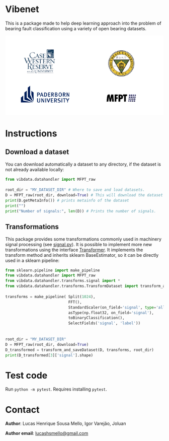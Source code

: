 # Vibenet

This is a package made to help deep learning approach into the problem of bearing fault classification
using a variety of open bearing datasets.

![image](Datasets.png "Datasets")

# Instructions 

## Download a dataset
You can download automatically a dataset to any directory, if the dataset is not already available locally:
```python
from vibdata.datahandler import MFPT_raw

root_dir = "MY_DATASET_DIR" # Where to save and load datasets.
D = MFPT_raw(root_dir, download=True) # This will download the dataset to root_dir if not already available in root_dir.
print(D.getMetaInfo()) # prints metainfo of the dataset
print("")
print("Number of signals:", len(D)) # Prints the number of signals.
```

## Transformations
This package provides some transformations commonly used in machinery signal processing (see [signal.py](vibdata/datahandler/transforms/signal.py)).
It is possible to implement more new transformations using the interface [Transformer](vibdata/datahandler/transforms/signal.py#L14). It implements the transform method and inherits sklearn BaseEstimator, so it can be directly used in a sklearn pipeline: 

```python
from sklearn.pipeline import make_pipeline
from vibdata.datahandler import MFPT_raw
from vibdata.datahandler.transforms.signal import *
from vibdata.datahandler.transforms.TransformDataset import transform_and_saveDataset

transforms = make_pipeline( Split(1024),
                            FFT(),
                            StandardScaler(on_field='signal', type='all'),
                            asType(np.float32, on_field='signal'),
                            toBinaryClassification(),
                            SelectFields('signal', 'label'))


root_dir = "MY_DATASET_DIR"
D = MFPT_raw(root_dir, download=True)
D_transformed = transform_and_saveDataset(D, transforms, root_dir)
print(D_transformed[3]['signal'].shape)
```

# Test code
Run `python -m pytest`. Requires installing `pytest`.

# Contact

**Author**: Lucas Henrique Sousa Mello, Igor Varejão, Joluan

**Author email**: lucashsmello@gmail.com
